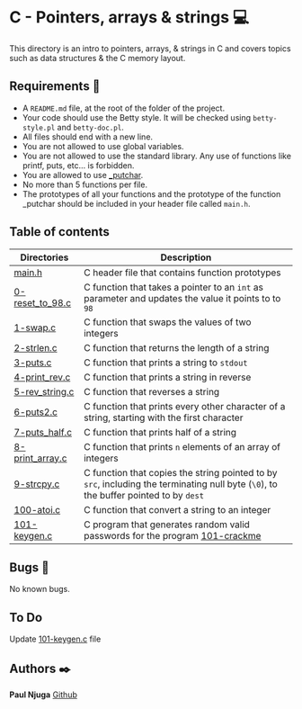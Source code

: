 # C - Pointers, arrays & strings :computer:

This directory is an intro to pointers, arrays, & strings in C and covers topics such as data structures & the C memory layout.

## Requirements :bookmark_tabs:

* A ```README.md``` file, at the root of the folder of the project.
* Your code should use the Betty style. It will be checked using ```betty-style.pl``` and ```betty-doc.pl```.
* All files should end with a new line.
* You are not allowed to use global variables.
* You are not allowed to use the standard library. Any use of functions like printf, puts, etc… is forbidden.
* You are allowed to use [_putchar](https://github.com/holbertonschool/_putchar.c/blob/master/_putchar.c).
* No more than 5 functions per file.
* The prototypes of all your functions and the prototype of the function _putchar should be included in your header file called ```main.h```.

## Table of contents

Directories | Description
----------- | -----------
[main.h](./main.h) | C header file that contains function prototypes
[0-reset_to_98.c](./0-reset_to_98.c) | C function that takes a pointer to an ```int``` as parameter and updates the value it points to to ```98```
[1-swap.c](./1-swap.c) | C function that swaps the values of two integers
[2-strlen.c](./2-strlen.c) | C function that returns the length of a string
[3-puts.c](./3-puts.c) | C function that prints a string to ```stdout```
[4-print_rev.c](./4-print_rev.c) | C function that prints a string in reverse
[5-rev_string.c](./5-rev_string.c) | C function that reverses a string
[6-puts2.c](./6-puts2.c) | C function that prints every other character of a string, starting with the first character
[7-puts_half.c](./7-puts_half.c) | C function that prints half of a string
[8-print_array.c](./8-print_array.c) | C function that prints ```n``` elements of an array of integers
[9-strcpy.c](./9-strcpy.c) | C function that copies the string pointed to by ```src```, including the terminating null byte (```\0```), to the buffer pointed to by ```dest```
[100-atoi.c](./100-atoi.c) | C function that convert a string to an integer
[101-keygen.c](./101-keygen.c) | C program that generates random valid passwords for the program [101-crackme](https://github.com/holbertonschool/0x04.c)

## Bugs :loudspeaker:

No known bugs.

## To Do

Update [101-keygen.c](./101-keygen.c) file

## Authors :black_nib:

**Paul Njuga** [Github](https://github.com/Paul-Njuga)

